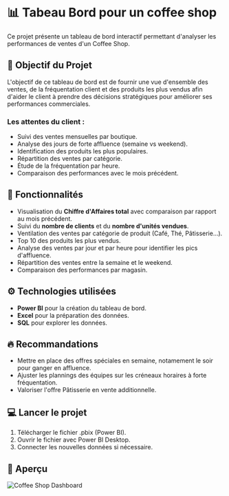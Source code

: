 # 📊 Tabeau Bord pour un coffee shop

Ce projet présente un tableau de bord interactif permettant d'analyser les performances de ventes d'un Coffee Shop.
## 🎯 Objectif du Projet
L'objectif de ce tableau de bord est de fournir une vue d'ensemble des ventes, de la fréquentation client et des produits les plus vendus afin d'aider le client à prendre des décisions stratégiques pour améliorer ses performances commerciales.

### Les attentes du client :
- Suivi des ventes mensuelles par boutique.
- Analyse des jours de forte affluence (semaine vs weekend).
- Identification des produits les plus populaires.
- Répartition des ventes par catégorie.
- Étude de la fréquentation par heure.
- Comparaison des performances avec le mois précédent.

## 🔑 Fonctionnalités
- Visualisation du **Chiffre d'Affaires total** avec comparaison par rapport au mois précédent.
- Suivi du **nombre de clients** et du **nombre d'unités vendues**.
- Ventilation des ventes par catégorie de produit (Café, Thé, Pâtisserie...).
- Top 10 des produits les plus vendus.
- Analyse des ventes par jour et par heure pour identifier les pics d'affluence.
- Répartition des ventes entre la semaine et le weekend.
- Comparaison des performances par magasin.

## ⚙️ Technologies utilisées
- **Power BI** pour la création du tableau de bord.
- **Excel** pour la préparation des données.
- **SQL** pour explorer les données.

## 🔥 Recommandations
- Mettre en place des offres spéciales en semaine, notamement le soir pour ganger en affluence.
- Ajuster les plannings des équipes sur les créneaux horaires à forte fréquentation.
- Valoriser l'offre Pâtisserie en vente additionnelle.

## 💻 Lancer le projet
1. Télécharger le fichier .pbix (Power BI).
2. Ouvrir le fichier avec Power BI Desktop.
3. Connecter les nouvelles données si nécessaire.

## 📌 Aperçu
![Coffee Shop Dashboard]([chemin/vers/image.png](https://app.powerbi.com/links/toDJcnyvDJ?ctid=65959f4c-312a-4414-af95-a0fe06563a70&pbi_source=linkShare))



